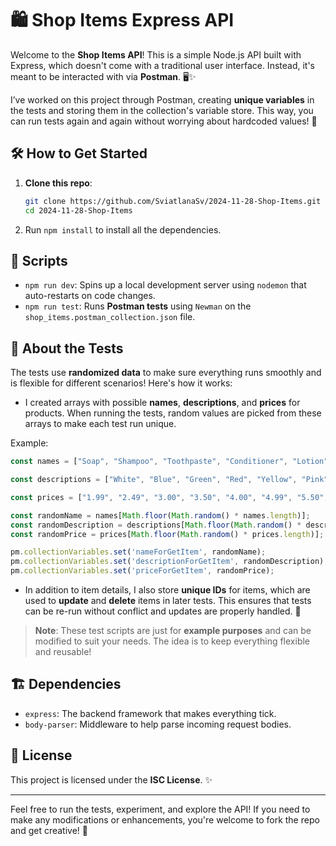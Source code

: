 # 🛍️ Shop Items Express API

Welcome to the **Shop Items API**! This is a simple Node.js API built with Express, which doesn't come with a traditional user interface. Instead, it's meant to be interacted with via **Postman**. 🖥️✨

I’ve worked on this project through Postman, creating **unique variables** in the tests and storing them in the collection's variable store. This way, you can run tests again and again without worrying about hardcoded values! 🙌

## 🛠️ How to Get Started

1. **Clone this repo**:
   ```bash
   git clone https://github.com/SviatlanaSv/2024-11-28-Shop-Items.git
   cd 2024-11-28-Shop-Items
   ```
2. Run `npm install` to install all the dependencies.

## 🚀 Scripts

- `npm run dev`: Spins up a local development server using `nodemon` that auto-restarts on code changes.
- `npm run test`: Runs **Postman tests** using `Newman` on the `shop_items.postman_collection.json` file.

## 📝 About the Tests

The tests use **randomized data** to make sure everything runs smoothly and is flexible for different scenarios! Here's how it works:

- I created arrays with possible **names**, **descriptions**, and **prices** for products. When running the tests, random values are picked from these arrays to make each test run unique.
  
Example:
```javascript
const names = ["Soap", "Shampoo", "Toothpaste", "Conditioner", "Lotion", "Gel", "Cream", "Deodorant", "Perfume", "Body Wash"];

const descriptions = ["White", "Blue", "Green", "Red", "Yellow", "Pink", "Purple", "Black", "Orange", "Brown"];

const prices = ["1.99", "2.49", "3.00", "3.50", "4.00", "4.99", "5.50", "6.00", "7.25", "8.99"];

const randomName = names[Math.floor(Math.random() * names.length)];
const randomDescription = descriptions[Math.floor(Math.random() * descriptions.length)];
const randomPrice = prices[Math.floor(Math.random() * prices.length)];

pm.collectionVariables.set('nameForGetItem', randomName);
pm.collectionVariables.set('descriptionForGetItem', randomDescription);
pm.collectionVariables.set('priceForGetItem', randomPrice);
```

- In addition to item details, I also store **unique IDs** for items, which are used to **update** and **delete** items in later tests. This ensures that tests can be re-run without conflict and updates are properly handled. 🔄

> **Note**: These test scripts are just for **example purposes** and can be modified to suit your needs. The idea is to keep everything flexible and reusable! 

## 🏗️ Dependencies

- `express`: The backend framework that makes everything tick.
- `body-parser`: Middleware to help parse incoming request bodies.

## 📝 License

This project is licensed under the **ISC License**. ✨

---

Feel free to run the tests, experiment, and explore the API! If you need to make any modifications or enhancements, you're welcome to fork the repo and get creative! 🚀
